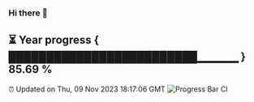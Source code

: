 ### Hi there 👋
⏳ Year progress { █████████████████████████▁▁▁▁▁ } 85.69 %
---
⏰ Updated on Thu, 09 Nov 2023 18:17:06 GMT
![Progress Bar CI](https://github.com/liununu/liununu/workflows/Progress%20Bar%20CI/badge.svg)
